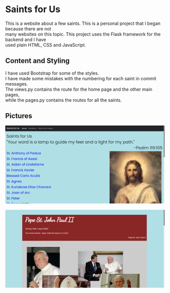 # Saints for Us

This is a website about a few saints. This is a personal project that I began because there are not  
many websites on this topic. This project uses the Flask framework for the backend and I have  
used plain HTML, CSS and JavaScript.

## Content and Styling

I have used Bootstrap for some of the styles.  
I have made some mistakes with the numbering for each saint in commit messages.  
The views.py contains the route for the home page and the other main pages,  
while the pages.py contains the routes for all the saints.

## Pictures

<p align="center">
    <img src="img1.png">
    <br>
    <br>
    <img src="img2.png">
</p>
